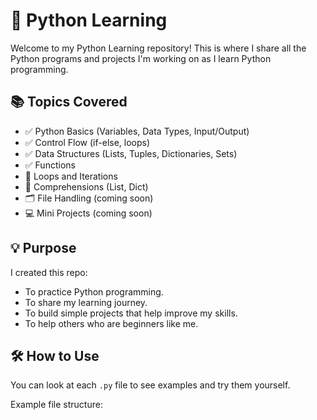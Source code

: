 # 🐍 Python Learning

Welcome to my Python Learning repository! This is where I share all the Python programs and projects I'm working on as I learn Python programming.

## 📚 Topics Covered

- ✅ Python Basics (Variables, Data Types, Input/Output)
- ✅ Control Flow (if-else, loops)
- ✅ Data Structures (Lists, Tuples, Dictionaries, Sets)
- ✅ Functions
- 🔄 Loops and Iterations
- 🧠 Comprehensions (List, Dict)
- 🗂️ File Handling (coming soon)
- 💻 Mini Projects (coming soon)

## 💡 Purpose

I created this repo:
- To practice Python programming.
- To share my learning journey.
- To build simple projects that help improve my skills.
- To help others who are beginners like me.

## 🛠 How to Use

You can look at each `.py` file to see examples and try them yourself.

Example file structure: